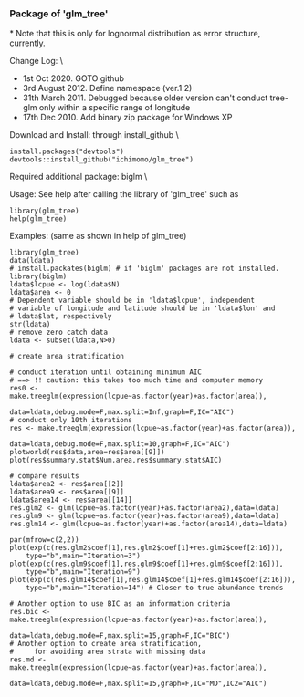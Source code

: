 ### Package of 'glm_tree'

\* Note that this is only for lognormal distribution as error structure,
currently.

Change Log: \

-   1st Oct 2020. GOTO github
-   3rd August 2012. Define namespace  (ver.1.2)
-   31th March 2011. Debugged because older version can't conduct
    tree-glm only within a specific range of longitude
-   17th Dec 2010. Add binary zip package for Windows XP

Download and Install: through install_github \

    install.packages("devtools") 
    devtools::install_github("ichimomo/glm_tree")

Required additional package: biglm \

Usage: See help after calling the library of 'glm_tree' such as

     
    library(glm_tree)  
    help(glm_tree)
     

Examples: (same as shown in help of glm_tree)


    library(glm_tree)
    data(ldata)
    # install.packates(biglm) # if 'biglm' packages are not installed.  
    library(biglm)
    ldata$lcpue <- log(ldata$N)
    ldata$area <- 0
    # Dependent variable should be in 'ldata$lcpue', independent
    # variable of longitude and latitude should be in 'ldata$lon' and
    # ldata$lat, respectively
    str(ldata)
    # remove zero catch data
    ldata <- subset(ldata,N>0)

    # create area stratification

    # conduct iteration until obtaining minimum AIC
    # ==> !! caution: this takes too much time and computer memory
    res0 <- make.treeglm(expression(lcpue~as.factor(year)+as.factor(area)),
                              data=ldata,debug.mode=F,max.split=Inf,graph=F,IC="AIC")
    # conduct only 10th iterations
    res <- make.treeglm(expression(lcpue~as.factor(year)+as.factor(area)),
                              data=ldata,debug.mode=F,max.split=10,graph=F,IC="AIC")
    plotworld(res$data,area=res$area[[9]])
    plot(res$summary.stat$Num.area,res$summary.stat$AIC)

    # compare results
    ldata$area2 <- res$area[[2]]
    ldata$area9 <- res$area[[9]]
    ldata$area14 <- res$area[[14]]
    res.glm2 <- glm(lcpue~as.factor(year)+as.factor(area2),data=ldata)
    res.glm9 <- glm(lcpue~as.factor(year)+as.factor(area9),data=ldata)
    res.glm14 <- glm(lcpue~as.factor(year)+as.factor(area14),data=ldata)

    par(mfrow=c(2,2))
    plot(exp(c(res.glm2$coef[1],res.glm2$coef[1]+res.glm2$coef[2:16])),
        type="b",main="Iteration=3")
    plot(exp(c(res.glm9$coef[1],res.glm9$coef[1]+res.glm9$coef[2:16])),
        type="b",main="Iteration=9")
    plot(exp(c(res.glm14$coef[1],res.glm14$coef[1]+res.glm14$coef[2:16])),
        type="b",main="Iteration=14") # Closer to true abundance trends

    # Another option to use BIC as an information criteria
    res.bic <- make.treeglm(expression(lcpue~as.factor(year)+as.factor(area)),
                              data=ldata,debug.mode=F,max.split=15,graph=F,IC="BIC")
    # Another option to create area stratification,
    #     for avoiding area strata with missing data
    res.md <- make.treeglm(expression(lcpue~as.factor(year)+as.factor(area)),
                              data=ldata,debug.mode=F,max.split=15,graph=F,IC="MD",IC2="AIC")



